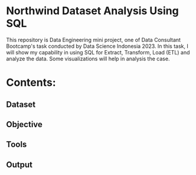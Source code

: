 # Northwind Dataset Analysis Using SQL
This repository is Data Engineering mini project, one of Data Consultant Bootcamp's task conducted by Data Science Indonesia 2023. In this task, I will show my capability in using SQL for Extract, Transform, Load (ETL) and analyze the data. Some visualizations will help in analysis the case.
# Contents:
## Dataset
## Objective
## Tools
## Output
